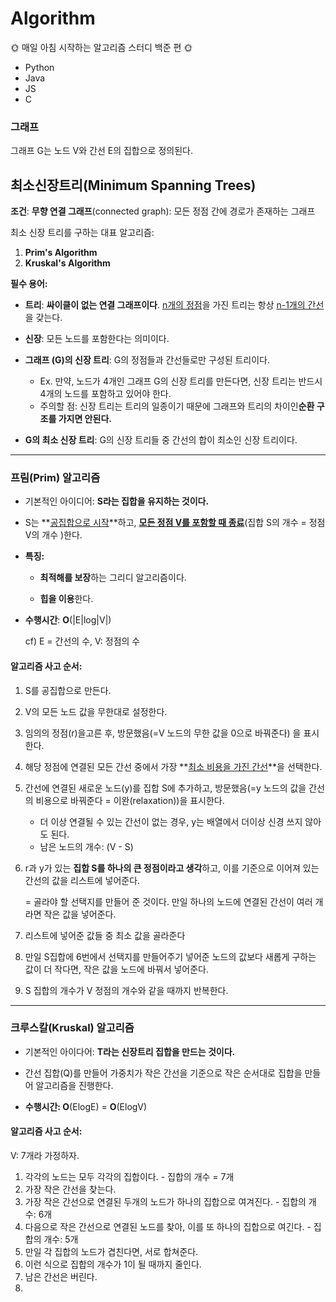 # Algorithm
🌞 매일 아침 시작하는 알고리즘 스터디 백준 편 🌞

- Python
- Java
- JS
- C





### 그래프

그래프 G는 노드 V와 간선 E의 집합으로 정의된다. 





## 최소신장트리(Minimum Spanning Trees)

**조건**: **무향 연결 그래프**(connected graph): 모든 정점 간에 경로가 존재하는 그래프

최소 신장 트리를 구하는 대표 알고리즘: 

 1. **Prim's Algorithm**
 2. **Kruskal's Algorithm**



**필수 용어:**

- **트리**: **싸이클이 없는 연결 그래프이다**. <u>n개의 정점</u>을 가진 트리는 항상 <u>n-1개의 간선</u>을 갖는다.
- **신장**: 모든 노드를 포함한다는 의미이다. 
- **그래프 (G)의 신장 트리**: G의 정점들과 간선들로만 구성된 트리이다.  
  - Ex. 만약, 노드가 4개인 그래프 G의 신장 트리를 만든다면, 신장 트리는 반드시 4개의 노드를 포함하고 있어야 한다. 
  - 주의할 점: 신장 트리는 트리의 일종이기 때문에 그래프와 트리의 차이인**순환 구조를 가지면 안된다.** 

- **G의 최소 신장 트리**: G의 신장 트리들 중 간선의 합이 최소인 신장 트리이다.

---

### 프림(Prim) 알고리즘

- 기본적인 아이디어: **S라는 집합을 유지하는 것이다.** 

- S는 **<u>공집합으로 시작</u>**하고, **<u>모든 정점 V를 포함할 때 종료</u>**(집합 S의 개수 = 정점 V의 개수 )한다. 

- **특징:** 

  - **최적해를 보장**하는 그리디 알고리즘이다. 

  - **힙을 이용**한다.

- **수행시간**: **O**(|E|log|V|)  

   cf) E = 간선의 수, V: 정점의 수

  

#### 알고리즘 사고 순서:

 1. S를 공집합으로 만든다.

  2. V의 모든 노드 값을 무한대로 설정한다.

  3. 임의의 정점(r)을고른 후, 방문했음(=V 노드의 무한 값을 0으로 바꿔준다) 을 표시한다.

  4. 해당 정점에 연결된 모든 간선 중에서 가장 **<u>최소 비용을 가진 간선</u>**을 선택한다.

  5. 간선에 연결된 새로운 노드(y)를 집합 S에 추가하고, 방문했음(=y 노드의 값을 간선의 비용으로 바꿔준다 = 이완(relaxation))을 표시한다. 

     - 더 이상 연결될 수 있는 간선이 없는 경우, y는  배열에서 더이상 신경 쓰지 않아도 된다. 
     - 남은 노드의 개수: (V - S)

  6. r과 y가 있는 **집합 S를 하나의 큰 정점이라고 생각**하고, 이를 기준으로 이어져 있는 간선의 값을 리스트에 넣어준다. 

     = 골라야 할 선택지를 만들어 준 것이다. 만일 하나의 노드에 연결된 간선이 여러 개라면 작은 값을 넣어준다.

  7. 리스트에 넣어준 값들 중 최소 값을 골라준다

  8. 만일 S집합에 6번에서 선택지를 만들어주기 넣어준 노드의 값보다 새롭게 구하는 값이 더 작다면, 작은 값을 노드에 바꿔서 넣어준다.

  9. S 집합의 개수가 V 정점의 개수와 같을 때까지 반복한다. 

---

### 크루스칼(Kruskal) 알고리즘

- 기본적인 아이다어: **T라는 신장트리 집합을 만드는 것이다.**

- 간선 집합(Q)를 만들어 가중치가 작은 간선을 기준으로 작은 순서대로 집합을 만들어 알고리즘을 진행한다. 

- **수행시간: O**(ElogE) = **O**(ElogV) 



#### 알고리즘 사고 순서:

V: 7개라 가정하자.

1. 각각의 노드는 모두 각각의 집합이다. - 집합의 개수 = 7개
2. 가장 작은 간선을 찾는다. 
3. 가장 작은 간선으로 연결된 두개의 노드가 하나의 집합으로 여겨진다. - 집합의 개수: 6개
4. 다음으로 작은 간선으로 연결된 노드를 찾아, 이를 또 하나의 집합으로 여긴다. - 집합의 개수: 5개
5. 만일 각 집합의 노드가 겹친다면, 서로 합쳐준다. 
6. 이런 식으로 집합의 개수가 1이 될 때까지 줄인다. 
7. 남은 간선은 버린다. 
8. 

